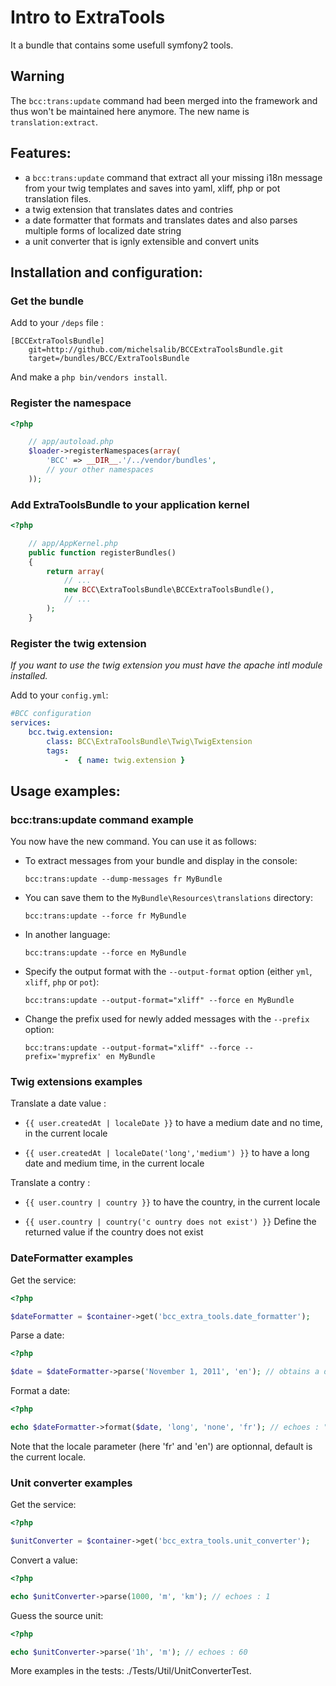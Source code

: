 # Intro to ExtraTools

It a bundle that contains some usefull symfony2 tools.

## Warning

The `bcc:trans:update` command had been merged into the framework and thus won't be maintained here anymore. The new name is `translation:extract`.

## Features:

- a `bcc:trans:update` command that extract all your missing i18n message from your twig templates and saves into yaml, xliff, php or pot translation files.
- a twig extension that translates dates and contries
- a date formatter that formats and translates dates and also parses multiple forms of localized date string
- a unit converter that is ignly extensible and convert units

## Installation and configuration:

### Get the bundle

Add to your `/deps` file :

```
[BCCExtraToolsBundle]
    git=http://github.com/michelsalib/BCCExtraToolsBundle.git
    target=/bundles/BCC/ExtraToolsBundle
```

And make a `php bin/vendors install`.

### Register the namespace

``` php
<?php

    // app/autoload.php
    $loader->registerNamespaces(array(
        'BCC' => __DIR__.'/../vendor/bundles',
        // your other namespaces
    ));
```

### Add ExtraToolsBundle to your application kernel

``` php
<?php

    // app/AppKernel.php
    public function registerBundles()
    {
        return array(
            // ...
            new BCC\ExtraToolsBundle\BCCExtraToolsBundle(),
            // ...
        );
    }
```

### Register the twig extension

*If you want to use the twig extension you must have the apache intl module installed.*

Add to your `config.yml`:

``` yml
#BCC configuration
services:
    bcc.twig.extension:
        class: BCC\ExtraToolsBundle\Twig\TwigExtension
        tags:
            -  { name: twig.extension }
```

## Usage examples:

### bcc:trans:update command example

You now have the new command. You can use it as follows:

- To extract messages from your bundle and display in the console:

    `bcc:trans:update --dump-messages fr MyBundle`

- You can save them to the `MyBundle\Resources\translations` directory:

    `bcc:trans:update --force fr MyBundle`

- In another language:

    `bcc:trans:update --force en MyBundle`

- Specify the output format with the `--output-format` option (either `yml`, `xliff`, `php` or `pot`):

    `bcc:trans:update --output-format="xliff" --force en MyBundle`

- Change the prefix used for newly added messages with the `--prefix` option:

    `bcc:trans:update --output-format="xliff" --force --prefix='myprefix' en MyBundle`

### Twig extensions examples

Translate a date value :

- `{{ user.createdAt | localeDate }}` to have a medium date and no time, in the current locale

- `{{ user.createdAt | localeDate('long','medium') }}` to have a long date and medium time, in the current locale

Translate a contry :

- `{{ user.country | country }}` to have the country, in the current locale

- `{{ user.country | country('c
ountry does not exist') }}` Define the returned value if the country does not exist

### DateFormatter examples

Get the service:

``` php
<?php

$dateFormatter = $container->get('bcc_extra_tools.date_formatter');

```

Parse a date:

``` php
<?php

$date = $dateFormatter->parse('November 1, 2011', 'en'); // obtains a datetime instance

```

Format a date:

``` php
<?php

echo $dateFormatter->format($date, 'long', 'none', 'fr'); // echoes : "1 novembre 2011"

```

Note that the locale parameter (here 'fr' and 'en') are optionnal, default is the current locale.

### Unit converter examples

Get the service:

``` php
<?php

$unitConverter = $container->get('bcc_extra_tools.unit_converter');

```

Convert a value:

``` php
<?php

echo $unitConverter->parse(1000, 'm', 'km'); // echoes : 1

```

Guess the source unit:

``` php
<?php

echo $unitConverter->parse('1h', 'm'); // echoes : 60

```

More examples in the tests: ./Tests/Util/UnitConverterTest.
